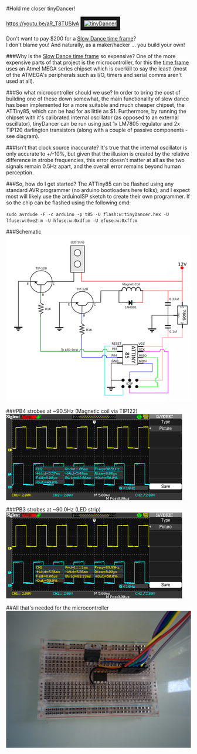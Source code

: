 #Hold me closer tinyDancer!


https://youtu.be/aR_T8TUSlyA
<a href="http://www.youtube.com/watch?feature=player_embedded&v=aR_T8TUSlyA" target="_blank"><img src="http://img.youtube.com/vi/aR_T8TUSlyA/0.jpg" alt="tinyDancer" width="240" height="180" border="10" /></a> 


Don't want to pay $200 for a [Slow Dance time frame](https://www.kickstarter.com/projects/xercyn/slow-dance-a-frame-that-slows-down-time "Slow Dance time frame")?  
I don't blame you! And naturally, as a maker/hacker ... you build your own!

###Why is the [Slow Dance time frame](https://www.kickstarter.com/projects/xercyn/slow-dance-a-frame-that-slows-down-time "Slow Dance time frame") so expensive?
One of the more expensive parts of that project is the microcontroller, for this the [time frame](https://www.kickstarter.com/projects/xercyn/slow-dance-a-frame-that-slows-down-time "Slow Dance time frame") uses an Atmel MEGA series chipset which is overkill to say the least! (most of the ATMEGA's peripherals such as I/O, timers and serial comms aren't used at all). 

###So what microcontroller should we use?
In order to bring the cost of building one of these down somewhat, the main functionality of slow dance has been implemented for a more suitable and much cheaper chipset, the ATTiny85, which can be had for as little as $1.  Furthermore, by running the chipset with it's calibrated internal oscillator (as opposed to an external oscillator), tinyDancer can be run using just 1x LM7805 regulator and 2x TIP120 darlington transistors (along with a couple of passive components - see diagram). 

###Isn't that clock source inaccurate?
It's true that the internal oscillator is only accurate to +/-10%, but given that the illusion is created by the relative difference in strobe frequencies, this error doesn't matter at all as the two signals remain 0.5Hz apart, and the overall error remains beyond human perception.

###So, how do I get started?
The ATTiny85 can be flashed using any standard AVR programmer (no arduino bootloaders here folks), and I expect most will likely use the arduinoISP sketch to create their own programmer. If so the chip can be flashed using the following cmd:


`sudo avrdude -F -c arduino -p t85 -U flash:w:tinyDancer.hex -U lfuse:w:0xe2:m -U hfuse:w:0xdf:m -U efuse:w:0xff:m`

###Schematic
![Schematic](https://github.com/SamClarke2012/tinyDancer/blob/master/Oscope/Schematic.png "Schematic")


###PB4 strobes at ~90.5Hz (Magnetic coil via TIP122)
![Channel 2](https://raw.githubusercontent.com/SamClarke2012/tinyDancer/master/Oscope/SDS00003.BMP "Channel 2")

###PB3 strobes at ~90.0Hz (LED strip)
![Channel 1](https://raw.githubusercontent.com/SamClarke2012/tinyDancer/master/Oscope/SDS00002.BMP "Channel 1")

##All that's needed for the microcontroller
![Setup](https://github.com/SamClarke2012/tinyDancer/raw/master/Oscope/foto_no_exif(1).jpg "Minimum Setup")
